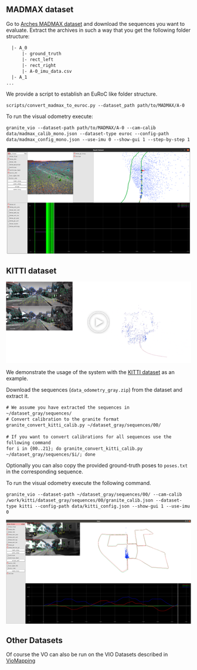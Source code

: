 ## MADMAX dataset

Go to [Arches MADMAX dataset](https://datasets.arches-projekt.de/morocco2018/) and download the sequences you want to evaluate. Extract the archives in such a way that you get the following folder structure:

```
  |- A_0
      |- ground_truth
      |- rect_left
      |- rect_right
      |- A-0_imu_data.csv
  |- A_1
...
```

We provide a script to establish an EuRoC like folder structure.

```
scripts/convert_madmax_to_euroc.py --dataset_path path/to/MADMAX/A-0
```

To run the visual odometry execute:

```
granite_vio --dataset-path path/to/MADMAX/A-0 --cam-calib data/madmax_calib_mono.json --dataset-type euroc --config-path data/madmax_config_mono.json --use-imu 0 --show-gui 1 --step-by-step 1
```

![madmax_vio](/doc/img/madmax_vio.png)


## KITTI dataset

[![teaser](/doc/img/kitti_video.png)](https://www.youtube.com/watch?v=M_ZcNgExUNc)

We demonstrate the usage of the system with the [KITTI dataset](http://www.cvlibs.net/datasets/kitti/eval_odometry.php) as an example.

Download the sequences (`data_odometry_gray.zip`) from the dataset and extract it. 
```
# We assume you have extracted the sequences in ~/dataset_gray/sequences/
# Convert calibration to the granite format
granite_convert_kitti_calib.py ~/dataset_gray/sequences/00/

# If you want to convert calibrations for all sequences use the following command
for i in {00..21}; do granite_convert_kitti_calib.py ~/dataset_gray/sequences/$i/; done
```
Optionally you can also copy the provided ground-truth poses to `poses.txt` in the corresponding sequence.

To run the visual odometry execute the following command.
```
granite_vio --dataset-path ~/dataset_gray/sequences/00/ --cam-calib /work/kitti/dataset_gray/sequences/00/granite_calib.json --dataset-type kitti --config-path data/kitti_config.json --show-gui 1 --use-imu 0
```
![magistrale1_vio](/doc/img/kitti.png)

## Other Datasets

Of course the VO can also be run on the VIO Datasets described in [VioMapping](VioMapping.md)

